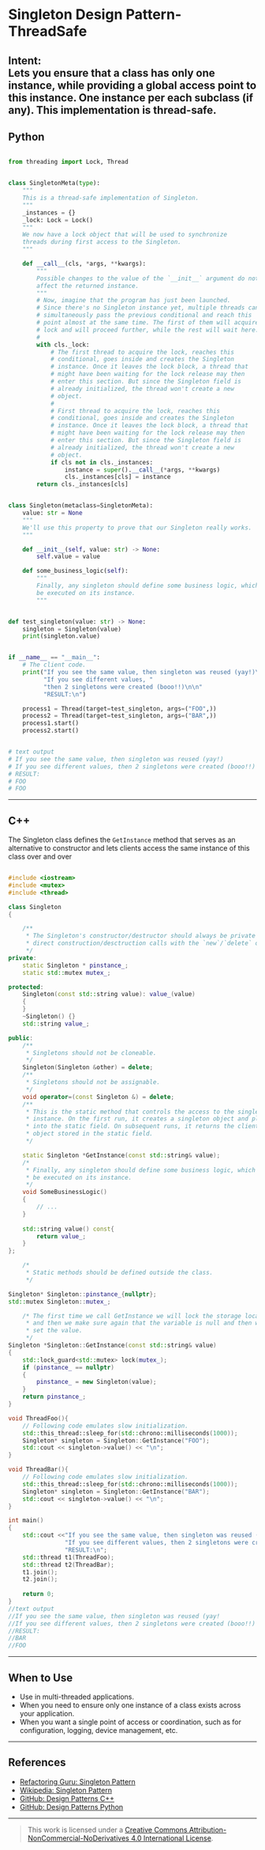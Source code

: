 # Singleton Design Pattern-ThreadSafe   

**Intent:**\
Lets you ensure that a class has only one instance, while providing a
global access point to this instance. One instance per each subclass (if any).
This implementation is thread-safe.
---

## Python
```python

from threading import Lock, Thread


class SingletonMeta(type):
    """
    This is a thread-safe implementation of Singleton.
    """
    _instances = {}
    _lock: Lock = Lock()
    """
    We now have a lock object that will be used to synchronize
    threads during first access to the Singleton.
    """

    def __call__(cls, *args, **kwargs):
        """
        Possible changes to the value of the `__init__` argument do not
        affect the returned instance.
        """
        # Now, imagine that the program has just been launched.
        # Since there's no Singleton instance yet, multiple threads can
        # simultaneously pass the previous conditional and reach this
        # point almost at the same time. The first of them will acquire
        # lock and will proceed further, while the rest will wait here.
        #
        with cls._lock:
            # The first thread to acquire the lock, reaches this
            # conditional, goes inside and creates the Singleton
            # instance. Once it leaves the lock block, a thread that
            # might have been waiting for the lock release may then
            # enter this section. But since the Singleton field is
            # already initialized, the thread won't create a new
            # object.
            #
            # First thread to acquire the lock, reaches this
            # conditional, goes inside and creates the Singleton
            # instance. Once it leaves the lock block, a thread that
            # might have been waiting for the lock release may then
            # enter this section. But since the Singleton field is
            # already initialized, the thread won't create a new
            # object.
            if cls not in cls._instances:
                instance = super().__call__(*args, **kwargs)
                cls._instances[cls] = instance
        return cls._instances[cls]


class Singleton(metaclass=SingletonMeta):
    value: str = None
    """
    We'll use this property to prove that our Singleton really works.
    """

    def __init__(self, value: str) -> None:
        self.value = value

    def some_business_logic(self):
        """
        Finally, any singleton should define some business logic, which can
        be executed on its instance.
        """


def test_singleton(value: str) -> None:
    singleton = Singleton(value)
    print(singleton.value)


if __name__ == "__main__":
    # The client code.
    print("If you see the same value, then singleton was reused (yay!)\n"
          "If you see different values, "
          "then 2 singletons were created (booo!!)\n\n"
          "RESULT:\n")

    process1 = Thread(target=test_singleton, args=("FOO",))
    process2 = Thread(target=test_singleton, args=("BAR",))
    process1.start()
    process2.start()


# text output
# If you see the same value, then singleton was reused (yay!)
# If you see different values, then 2 singletons were created (booo!!)
# RESULT:
# FOO
# FOO
```
---

## C++
The Singleton class defines the `GetInstance` method that serves as an
alternative to constructor and lets clients access the same instance of this
class over and over

```cpp

#include <iostream>
#include <mutex>
#include <thread>

class Singleton
{

    /**
     * The Singleton's constructor/destructor should always be private to prevent
     * direct construction/desctruction calls with the `new`/`delete` operator.
     */
private:
    static Singleton * pinstance_;
    static std::mutex mutex_;

protected:
    Singleton(const std::string value): value_(value)
    {
    }
    ~Singleton() {}
    std::string value_;

public:
    /**
     * Singletons should not be cloneable.
     */
    Singleton(Singleton &other) = delete;
    /**
     * Singletons should not be assignable.
     */
    void operator=(const Singleton &) = delete;
    /**
     * This is the static method that controls the access to the singleton
     * instance. On the first run, it creates a singleton object and places it
     * into the static field. On subsequent runs, it returns the client existing
     * object stored in the static field.
     */

    static Singleton *GetInstance(const std::string& value);
    /*
     * Finally, any singleton should define some business logic, which can
     * be executed on its instance.
     */
    void SomeBusinessLogic()
    {
        // ...
    }
    
    std::string value() const{
        return value_;
    } 
};

    /*
     * Static methods should be defined outside the class.
     */

Singleton* Singleton::pinstance_{nullptr};
std::mutex Singleton::mutex_;

    /* The first time we call GetInstance we will lock the storage location
     * and then we make sure again that the variable is null and then we 
     * set the value.
     */
Singleton *Singleton::GetInstance(const std::string& value)
{
    std::lock_guard<std::mutex> lock(mutex_);
    if (pinstance_ == nullptr)
    {
        pinstance_ = new Singleton(value);
    }
    return pinstance_;
}

void ThreadFoo(){
    // Following code emulates slow initialization.
    std::this_thread::sleep_for(std::chrono::milliseconds(1000));
    Singleton* singleton = Singleton::GetInstance("FOO");
    std::cout << singleton->value() << "\n";
}

void ThreadBar(){
    // Following code emulates slow initialization.
    std::this_thread::sleep_for(std::chrono::milliseconds(1000));
    Singleton* singleton = Singleton::GetInstance("BAR");
    std::cout << singleton->value() << "\n";
}

int main()
{   
    std::cout <<"If you see the same value, then singleton was reused (yay!\n" <<
                "If you see different values, then 2 singletons were created (booo!!)\n\n" <<
                "RESULT:\n";   
    std::thread t1(ThreadFoo);
    std::thread t2(ThreadBar);
    t1.join();
    t2.join();
    
    return 0;
}
//text output
//If you see the same value, then singleton was reused (yay!
//If you see different values, then 2 singletons were created (booo!!)
//RESULT:
//BAR
//FOO
```
---

## When to Use
- Use in multi-threaded applications.
- When you need to ensure only one instance of a class exists across your application.
- When you want a single point of access or coordination, such as for configuration, logging, device management, etc.

---

## References

- [Refactoring Guru: Singleton Pattern](https://refactoring.guru/design-patterns/singleton)
- [Wikipedia: Singleton Pattern](https://en.wikipedia.org/wiki/Singleton_pattern)
- [GitHub: Design Patterns C++](https://github.com/RefactoringGuru/design-patterns-cpp.git)
- [GitHub: Design Patterns Python](https://github.com/RefactoringGuru/design-patterns-python.git)
---

> This work is licensed under a [Creative Commons Attribution-NonCommercial-NoDerivatives 4.0 International License](https://creativecommons.org/licenses/by-nc-nd/4.0/).

